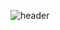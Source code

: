 ![header](https://capsule-render.vercel.app/api?type=waving&color=gradient&customColorList=0,1,3&height=200&text=EonEon's%20GITHUB&fontSize=50&animation=twinkling&fontAlign=68&fontAlignY=36)
